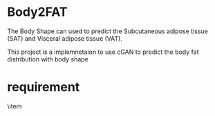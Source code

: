 # Body2FAT
The Body Shape can used to predict the Subcutaneous adipose tissue (SAT) and Visceral adipose tissue (VAT).

This project is a implemnetaion to use cGAN to predict the body fat distribution with body shape 

# requirement
\item





